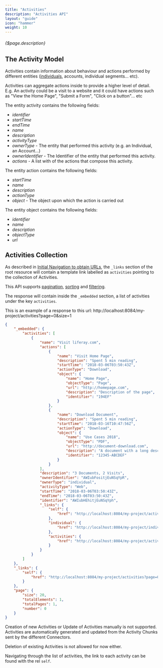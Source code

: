 ```yaml
---
title: "Activities"
description: "Activities API"
layout: "guide"
icon: "hammer"
weight: 10
---
```


###### {$page.description}

<article id="1">

## The Activity Model

Activities contain information about behaviour and actions performed by different entities ([individuals](/docs/individuals), accounts, individual segments... etc).

Activities can aggregate actions inside to provide a higher level of detail. E.g. An activity could be a visit
to a website and it could have actions such as "View the Home Page", "Submit a Form", "Click on a button"... etc

The entity activity contains the following fields:
* *identifier*
* *startTime*
* *endTime*
* *name*
* *description*
* *activityType*
* *ownerType* - The entity that performed this activity (e.g. an Individual, an Account...)
* *ownerIdentifier* - The Identifier of the entity that performed this activity.
* *actions* - A list with of the actions that compose this activity.

The entity action contains the following fields:
* *startTime*
* *name*
* *description*
* *actionType*
* *object* - The object upon which the action is carried out

The entity object contains the following fields:
* *identifier*
* *name*
* *description*
* *objectType*
* *url*

</article>


<article id="2">

## Activities Collection

As described in [Initial Navigation to obtain URLs](/docs/general#navigation),
the `_links` section of the root resource will contain a template link labelled as `activities` pointing to the
collection of Activities.

This API supports [pagination](/docs/general#pagination), [sorting](/docs/general#sorting) and [filtering](/docs/general#filtering).

The response will contain inside the `_embedded` section, a list of activities
under the key `activities`.

This is an example of a response to this url: http://localhost:8084/my-project/activities?page=0&size=1

```json
{
    "_embedded": {
        "activities": [
            {
				"name": "Visit liferay.com",
				"actions": [
					{
						"name": "Visit Home Page",
						"description": "Spent 5 min reading",
						"startTime": "2018-03-06T03:50:43Z",
						"actionType": "Download",
						"object": {
							"name": "Home Page",
							"objectType": "Page",
							"url": "http://homepage.com",
							"description": "Description of the page",
							"identifier": "194EF"
						}
					},
					{
						"name": "Download Document",
						"description": "Spent 5 min reading",
						"startTime": "2018-03-16T10:47:56Z",
						"actionType": "Download",
						"object": {
							"name": "Use Cases 2018",
							"objectType": "PDF",
							"url": "http://document-download.com",
							"description": "A document with a long description",
							"identifier": "12345-ABCDEF"
						}
					}
				],
				"description": "3 Documents, 2 Visits",
				"ownerIdentifier": "AWIubFositjEuNSqYpR",
				"ownerType": "individual",
				"activityType": "Web",
				"startTime": "2018-03-06T03:50:43Z",
				"endTime": "2018-03-06T03:50:43Z",
				"identifier": "AWIubHEhitjEuNSqYph",
				"_links": {
					"self": {
						"href": "http://localhost:8084/my-project/activities/AWIubHEhitjEuNSqYph"
					},
					"individual": {
						"href": "http://localhost:8084/my-project/individuals/AWIubFositjEuNSqYpR"
					},
					"activities": {
						"href": "http://localhost:8084/my-project/activities?page=0&size=20{&filter,sort*}"
					}
				}
			}
        ]
    },
    "_links": {
        "self": {
            "href": "http://localhost:8084/my-project/activities?page=0&size=20"
        }
    },
    "page": {
        "size": 20,
        "totalElements": 1,
        "totalPages": 1,
        "number": 0
    }
}
```

Creation of new Activities or Update of Activities manually is not supported. Activities are automatically
generated and updated from the Activity Chunks sent by the different Connectors.

Deletion of existing Activities is not allowed for now either. 

Navigating through the list of activities, the link to each activity can be found with the rel `self`. 

</article>